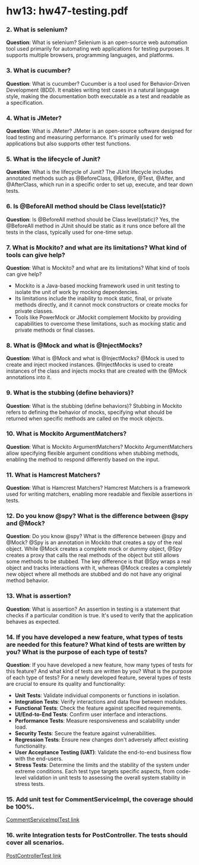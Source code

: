 # hw13: hw47-testing.pdf

### 2. What is selenium?
**Question**: What is selenium?
Selenium is an open-source web automation tool used primarily for automating web applications for testing purposes. It supports multiple browsers, programming languages, and platforms.

### 3. What is cucumber?
**Question**: What is cucumber?
Cucumber is a tool used for Behavior-Driven Development (BDD). It enables writing test cases in a natural language style, making the documentation both executable as a test and readable as a specification.

### 4. What is JMeter?
**Question**: What is JMeter?
JMeter is an open-source software designed for load testing and measuring performance. It's primarily used for web applications but also supports other test functions.

### 5. What is the lifecycle of Junit?
**Question**: What is the lifecycle of Junit?
The JUnit lifecycle includes annotated methods such as @BeforeClass, @Before, @Test, @After, and @AfterClass, which run in a specific order to set up, execute, and tear down tests.

### 6. Is @BeforeAll method should be Class level(static)?
**Question**: Is @BeforeAll method should be Class level(static)?
Yes, the @BeforeAll method in JUnit should be static as it runs once before all the tests in the class, typically used for one-time setup.

### 7. What is Mockito? and what are its limitations? What kind of tools can give help?
**Question**: What is Mockito? and what are its limitations? What kind of tools can give help?
- Mockito is a Java-based mocking framework used in unit testing to isolate the unit of work by mocking dependencies. 
- Its limitations include the inability to mock static, final, or private methods directly, and it cannot mock constructors or create mocks for private classes. 
- Tools like PowerMock or JMockit complement Mockito by providing capabilities to overcome these limitations, such as mocking static and private methods or final classes.

### 8. What is @Mock and what is @InjectMocks?
**Question**: What is @Mock and what is @InjectMocks?
@Mock is used to create and inject mocked instances. @InjectMocks is used to create instances of the class and injects mocks that are created with the @Mock annotations into it.

### 9. What is the stubbing (define behaviors)?
**Question**: What is the stubbing (define behaviors)?
Stubbing in Mockito refers to defining the behavior of mocks, specifying what should be returned when specific methods are called on the mock objects.

### 10. What is Mockito ArgumentMatchers?
**Question**: What is Mockito ArgumentMatchers?
Mockito ArgumentMatchers allow specifying flexible argument conditions when stubbing methods, enabling the method to respond differently based on the input.

### 11. What is Hamcrest Matchers?
**Question**: What is Hamcrest Matchers?
Hamcrest Matchers is a framework used for writing matchers, enabling more readable and flexible assertions in tests.

### 12. Do you know @spy? What is the difference between @spy and @Mock?
**Question**: Do you know @spy? What is the difference between @spy and @Mock?
@Spy is an annotation in Mockito that creates a spy of the real object. While @Mock creates a complete mock or dummy object, @Spy creates a proxy that calls the real methods of the object but still allows some methods to be stubbed. The key difference is that @Spy wraps a real object and tracks interactions with it, whereas @Mock creates a completely new object where all methods are stubbed and do not have any original method behavior.

### 13. What is assertion?
**Question**: What is assertion?
An assertion in testing is a statement that checks if a particular condition is true. It's used to verify that the application behaves as expected.

### 14. If you have developed a new feature, what types of tests are needed for this feature? What kind of tests are written by you? What is the purpose of each type of tests?
**Question**: If you have developed a new feature, how many types of tests for this feature? And what kind of tests are written by you? What is the purpose of each type of tests?
For a newly developed feature, several types of tests are crucial to ensure its quality and functionality:
- **Unit Tests**: Validate individual components or functions in isolation.
- **Integration Tests**: Verify interactions and data flow between modules.
- **Functional Tests**: Check the feature against specified requirements.
- **UI/End-to-End Tests**: Confirm user interface and interactions.
- **Performance Tests**: Measure responsiveness and scalability under load.
- **Security Tests**: Secure the feature against vulnerabilities.
- **Regression Tests**: Ensure new changes don't adversely affect existing functionality.
- **User Acceptance Testing (UAT)**: Validate the end-to-end business flow with the end-users.
- **Stress Tests**: Determine the limits and the stability of the system under extreme conditions.
Each test type targets specific aspects, from code-level validation in unit tests to assessing the overall system stability in stress tests.

### 15. Add unit test for CommentServiceImpl, the coverage should be 100%.
[CommentServiceImplTest link](https://github.com/Liam-Zhou/chuwa1206/tree/diana_men/hw13/CodingQuestions/hw13/CommentServiceImplTest.java)

### 16. write Integration tests for PostController. The tests should cover all scenarios.
[PostControllerTest link](https://github.com/Liam-Zhou/chuwa1206/tree/diana_men/hw13/CodingQuestions/hw13/PostControllerTest.java)

